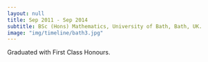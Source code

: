 ```yaml
---
layout: null
title: Sep 2011 - Sep 2014
subtitle: BSc (Hons) Mathematics, University of Bath, Bath, UK.
image: "img/timeline/bath3.jpg"
---
```

Graduated with First Class Honours.